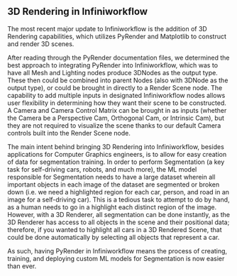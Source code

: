 ## 3D Rendering in Infiniworkflow

The most recent major update to Infiniworkflow is the addition of 3D Rendering capabilities, which utilizes PyRender and Matplotlib to construct and render 3D scenes.

After reading through the PyRender documentation files, we determined the best approach to integrating PyRender into Infiniworkflow, which was to have all Mesh and Lighting nodes produce 3DNodes as the output type. These then could be combined into parent Nodes (also with 3DNode as the output type), or could be brought in directly to a Render Scene node. The capability to add multiple inputs in designated Infiniworkflow nodes allows user flexibility in determining how they want their scene to be constructed. A Camera and Camera Control Matrix can be brought in as inputs (whether the Camera be a Perspective Cam, Orthogonal Cam, or Intrinsic Cam), but they are not required to visualize the scene thanks to our default Camera controls built into the Render Scene node.

The main intent behind bringing 3D Rendering into Infiniworkflow, besides applications for Computer Graphics engineers, is to allow for easy creation of data for segmentation training. In order to perform Segmentation (a key task for self-driving cars, robots, and much more), the ML model responsible for Segmentation needs to have a large dataset wherein all important objects in each image of the dataset are segmented or broken down (i.e. we need a highlighted region for each car, person, and road in an image for a self-driving car). This is a tedious task to attempt to do by hand, as a human needs to go in a highlight each distinct region of the image. However, with a 3D Renderer, all segmentation can be done instantly, as the 3D Renderer has access to all objects in the scene and their positional data; therefore, if you wanted to highlight all cars in a 3D Rendered Scene, that could be done automatically by selecting all objects that represent a car.

As such, having PyRender in Infiniworkflow means the process of creating, training, and deploying custom ML models for Segmentation is now easier than ever.


